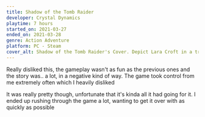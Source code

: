 ```yaml
---
title: Shadow of the Tomb Raider
developer: Crystal Dynamics
playtime: 7 hours
started_on: 2021-03-27
ended_on: 2021-03-28
genre: Action Adventure
platform: PC - Steam
cover_alt: Shadow of the Tomb Raider's Cover. Depict Lara Croft in a tree with a solar eclipse showing in the background
---
```


Really disliked this, the gameplay wasn't as fun as the previous ones and the story was.. a lot, in a negative kind of way. The game took control from me extremely often which I heavily disliked

It was really pretty though, unfortunate that it's kinda all it had going for it. I ended up rushing through the game a lot, wanting to get it over with as quickly as possible
